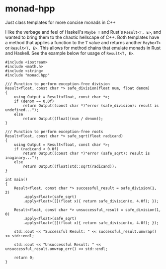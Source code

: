 # monad-hpp
Just class templates for more concise monads in C++

I like the verbage and feel of Haskell's `Maybe T` and Rust's `Result<T, E>`, and wanted to bring them to the chaotic hellscape of C++. 
Both templates have a method that applies a function to the `T` value and returns another `Maybe<T>` or `Result<T, E>`. This allows for 
method chains that emulate monads in Rust and Haskell. See the example below for usage of `Result<T, E>`.

```
#include <iostream>
#include <math.h>
#include <string>
#include "monad.hpp"

/// Function to perform exception-free division 
Result<float, const char *> safe_division(float num, float denom)
{
    using Output = Result<float, const char *>;
    if (denom == 0.0f)
        return Output((const char *)"error (safe_division): result is undefined...");
    else
        return Output((float)(num / denom));
}

/// Function to perform exception-free roots
Result<float, const char *> safe_sqrt(float radicand)
{
    using Output = Result<float, const char *>;
    if (radicand < 0.0f)
        return Output((const char *)"error (safe_sqrt): result is inaginary...");
    else 
        return Output((float)std::sqrt(radicand));
}

int main()
{
    Result<float, const char *> successful_result = safe_division(1, 2)
        .apply<float>(safe_sqrt)
        .apply<float>([](float x){ return safe_division(x, 4.0f); });

    Result<float, const char *> unsuccessful_result = safe_division(1, 0)
        .apply<float>(safe_sqrt)
        .apply<float>([](float x){ return safe_division(x, 4.0f); });

    std::cout << "Successful Result: " << successful_result.unwrap() << std::endl;

    std::cout << "Unsuccessful Result: " << unsuccessful_result.unwrap_err() << std::endl;

    return 0;
}
```
